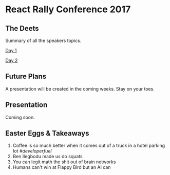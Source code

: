 # React Rally Conference 2017

## The Deets

Summary of all the speakers topics.

[Day 1](https://github.com/jcmagsay/rally-rally/blob/master/REACT_RALLY_2017_DAY_1.md)

[Day 2](https://github.com/jcmagsay/rally-rally/blob/master/REACT_RALLY_2017_DAY_2.md)

## Future Plans

A presentation will be created in the coming weeks. Stay on your toes.

## Presentation

Coming soon.

## Easter Eggs & Takeaways
1. Coffee is so much better when it comes out of a truck in a hotel parking lot *#developerfuel*
2. Ben Ilegbodu made us do squats
3. You can legit math the shit out of brain networks
4. Humans can't win at Flappy Bird but an AI can
